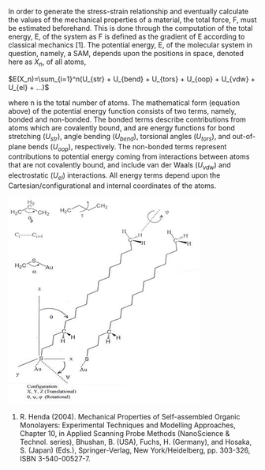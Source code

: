 

In order to generate the stress-strain relationship and eventually calculate the values of the mechanical properties of a material, the total force, F, must be estimated beforehand. This is done through the computation of the total energy, E, of the system as F is defined as the gradient of E according to classical mechanics [1]. The potential energy, E, of the molecular system in question, namely, a SAM, depends upon the positions in space, denoted here as $X_n$, of all atoms,


$E(X_n)=\sum_{i=1}^n(U_{str} + U_{bend} + U_{tors} + U_{oop} + U_{vdw} + U_{el} + ...)$


where n is the total number of atoms. The mathematical form (equation above) of the potential energy function consists of two terms, namely, bonded and non-bonded. The bonded terms describe contributions from atoms which are covalently bound, and are energy functions for bond stretching $(U_{str})$, angle bending $(U_{bend})$, torsional angles $(U_{tors})$, and out-of-plane bends $(U_{oop})$, respectively. The non-bonded terms represent contributions to potential energy coming from interactions between atoms that are not covalently bound, and include van der Waals $(U_{vdw})$ and electrostatic $(U_{el})$ interactions.  All energy terms depend upon the Cartesian/configurational and internal coordinates of the atoms.


![](./Mono_molecular_model_1.jpg)



1. R. Henda (2004). Mechanical Properties of Self-assembled Organic Monolayers: Experimental Techniques and Modelling Approaches, Chapter 10, in Applied Scanning Probe Methods (NanoScience & Technol. series), Bhushan, B. (USA), Fuchs, H. (Germany), and Hosaka, S. (Japan) (Eds.), Springer-Verlag, New York/Heidelberg, pp. 303-326, ISBN 3-540-00527-7.